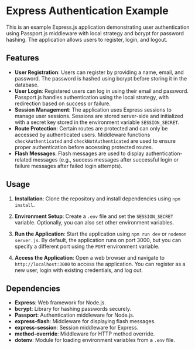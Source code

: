 # Express Authentication Example

This is an example Express.js application demonstrating user authentication using Passport.js middleware with local strategy and bcrypt for password hashing. The application allows users to register, login, and logout.

## Features

- **User Registration**: Users can register by providing a name, email, and password. The password is hashed using bcrypt before storing it in the database.
- **User Login**: Registered users can log in using their email and password. Passport.js handles authentication using the local strategy, with redirection based on success or failure.
- **Session Management**: The application uses Express sessions to manage user sessions. Sessions are stored server-side and initialized with a secret key stored in the environment variable `SESSION_SECRET`.
- **Route Protection**: Certain routes are protected and can only be accessed by authenticated users. Middleware functions `checkAuthenticated` and `checkNotAuthenticated` are used to ensure proper authentication before accessing protected routes.
- **Flash Messages**: Flash messages are used to display authentication-related messages (e.g., success messages after successful login or failure messages after failed login attempts).

## Usage

1. **Installation**: Clone the repository and install dependencies using `npm install`.

2. **Environment Setup**: Create a `.env` file and set the `SESSION_SECRET` variable. Optionally, you can also set other environment variables.

3. **Run the Application**: Start the application using `npm run dev` or `nodemon server.js`. By default, the application runs on port 3000, but you can specify a different port using the `PORT` environment variable.

4. **Access the Application**: Open a web browser and navigate to `http://localhost:3000` to access the application. You can register as a new user, login with existing credentials, and log out.

## Dependencies

- **Express**: Web framework for Node.js.
- **bcrypt**: Library for hashing passwords securely.
- **Passport**: Authentication middleware for Node.js.
- **express-flash**: Middleware for displaying flash messages.
- **express-session**: Session middleware for Express.
- **method-override**: Middleware for HTTP method override.
- **dotenv**: Module for loading environment variables from a `.env` file.

